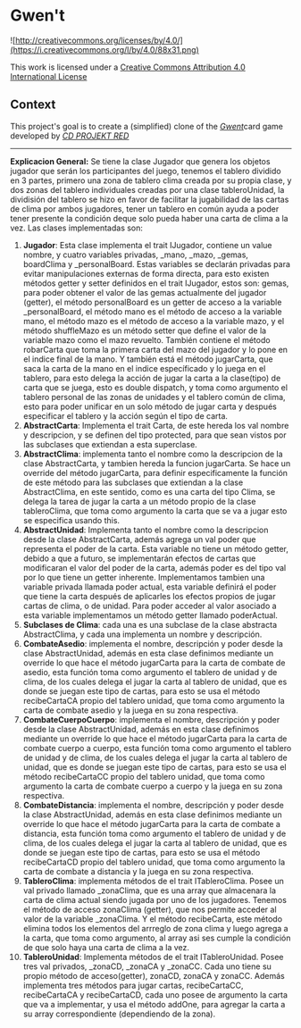 # Gwen't

![http://creativecommons.org/licenses/by/4.0/](https://i.creativecommons.org/l/by/4.0/88x31.png)

This work is licensed under a
[Creative Commons Attribution 4.0 International License](http://creativecommons.org/licenses/by/4.0/)

Context
-------

This project's goal is to create a (simplified) clone of the
[_Gwent_](https://www.playgwent.com/en)card game developed by [_CD PROJEKT RED_](https://cdprojektred.com/en/)

---


**Explicacion General:** 
Se tiene la clase Jugador que genera los objetos jugador que serán los participantes del juego, tenemos el tablero dividido en 3 partes, primero una zona de tablero clima creada por su propia clase, y dos zonas del tablero individuales creadas por una clase tableroUnidad, la dividisión del tablero se hizo en favor de facilitar la jugabilidad de las cartas de clima por ambos jugadores, tener un tablero en común ayuda a poder tener presente la condición deque solo pueda haber una carta de clima a la vez. Las clases implementadas son:

1. **Jugador**: Esta clase implementa el trait IJugador, contiene un value nombre, y cuatro variables privadas, _mano, _mazo, _gemas, boardClima y _personalBoard. Estas variables se declarán privadas para evitar manipulaciones externas de forma directa, para esto existen métodos getter y setter definidos en el trait IJugador, estos son: gemas, para poder obtener el valor de las gemas actualmente del jugador (getter), el método personalBoard es un getter de acceso a la variable _personalBoard, el método mano es el método de acceso a la variable mano, el método mazo es el método de acceso a la variable mazo, y el método shuffleMazo es un método setter que define el valor de la variable mazo como el mazo revuelto. También contiene el método robarCarta que toma la primera carta del mazo del jugador y lo pone en el indice final de la mano. Y también está el método jugarCarta, que saca la carta de la mano en el indice específicado y lo juega en el tablero, para esto delega la acción de jugar la carta a la clase(tipo) de carta que se juega, esto es double dispatch, y toma como argumento el tablero personal de las zonas de unidades y el tablero común de clima, esto para poder unificar en un solo método de jugar carta y después especificar el tablero y la acción según el tipo de carta.
2. **AbstractCarta**: Implementa el trait Carta, de este hereda los val nombre y descripcion, y se definen del tipo protected, para que sean vistos por las subclases que extiendan a esta superclase.
3. **AbstractClima**: implementa tanto el nombre como la descripcion de la clase AbstractCarta, y tambien hereda la funcion jugarCarta. Se hace un override del método jugarCarta, para definir especificamente la función de este método para las subclases que extiendan a la clase AbstractClima, en este sentido, como es una carta del tipo Clima, se delega la tarea de jugar la carta a un método propio de la clase tableroClima, que toma como argumento la carta que se va a jugar esto se especifica usando this. 
4. **AbstractUnidad**: Implementa tanto el nombre como la descripcion desde la clase AbstractCarta, además agrega un val poder que representa el poder de la carta. Esta variable no tiene un método getter, debido a que a futuro, se implementarán efectos de cartas que modificaran el valor del poder de la carta, además poder es del tipo val por lo que tiene un getter inherente. Implementamos tambien una variable privada llamada poder actual, esta variable definirá el poder que tiene la carta después de aplicarles los efectos propios de jugar cartas de clima, o de unidad. Para poder acceder al valor asociado a esta variable implementamos un método getter llamado poderActual.
5. **Subclases de Clima**: cada una es una subclase de la clase abstracta AbstractClima, y cada una implementa un nombre y descripción.
6. **CombateAsedio**: implementa el nombre, descripción y poder desde la clase AbstractUnidad, además en esta clase definimos mediante un override lo que hace el método jugarCarta para la carta de combate de asedio, esta función toma como argumento el tablero de unidad y de clima, de los cuales delega el jugar la carta al tablero de unidad, que es donde se juegan este tipo de cartas, para esto se usa el método recibeCartaCA propio del tablero unidad, que toma como argumento la carta de combate asedio y la juega en su zona respectiva.
6. **CombateCuerpoCuerpo**: implementa el nombre, descripción y poder desde la clase AbstractUnidad, además en esta clase definimos mediante un override lo que hace el método jugarCarta para la carta de combate cuerpo a cuerpo, esta función toma como argumento el tablero de unidad y de clima, de los cuales delega el jugar la carta al tablero de unidad, que es donde se juegan este tipo de cartas, para esto se usa el método recibeCartaCC propio del tablero unidad, que toma como argumento la carta de combate cuerpo a cuerpo y la juega en su zona respectiva.
6. **CombateDistancia**: implementa el nombre, descripción y poder desde la clase AbstractUnidad, además en esta clase definimos mediante un override lo que hace el método jugarCarta para la carta de combate a distancia, esta función toma como argumento el tablero de unidad y de clima, de los cuales delega el jugar la carta al tablero de unidad, que es donde se juegan este tipo de cartas, para esto se usa el método recibeCartaCD propio del tablero unidad, que toma como argumento la carta de combate a distancia y la juega en su zona respectiva.
7. **TableroClima**: implementa métodos de el trait ITableroClima. Posee un val privado llamado _zonaClima, que es una array que almacenara la carta de clima actual siendo jugada por uno de los jugadores. Tenemos el método de acceso zonaClima (getter), que nos permite acceder al valor de la variable _zonaClima. Y el método recibeCarta, este método elimina todos los elementos del arrreglo de zona clima y luego agrega a la carta, que toma como argumento, al array asi ses cumple la condición de que solo haya una carta de clima a la vez.
8. **TableroUnidad**: Implementa métodos de el trait ITableroUnidad. Posee tres val privados, _zonaCD, _zonaCA y _zonaCC. Cada uno tiene su propio método de acceso(getter), zonaCD, zonaCA y zonaCC. Además implementa tres métodos para jugar cartas, recibeCartaCC, recibeCartaCA y recibeCartaCD, cada uno posee de argumento la carta que va a implementar, y usa el método addOne, para agregar la carta a su array correspondiente (dependiendo de la zona). 
